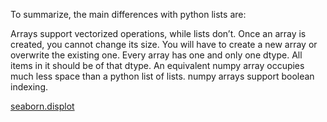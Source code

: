 To summarize, the main differences with python lists are:

Arrays support vectorized operations, while lists don’t.
Once an array is created, you cannot change its size. You will have to create a new array or overwrite the existing one.
Every array has one and only one dtype. All items in it should be of that dtype.
An equivalent numpy array occupies much less space than a python list of lists.
numpy arrays support boolean indexing.

[seaborn.displot](https://gist.github.com/mwaskom/de44147ed2974457ad6372750bbe5751)
